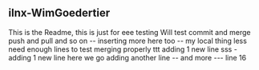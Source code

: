 ## ilnx-WimGoedertier

This is the Readme, this is just for eee testing
Will test commit and merge
push and pull
and so on
-- inserting more here too -- my local thing less
need enough lines
to test 
merging properly
ttt adding 1 new line
sss - adding 1 new line
here we go
adding another line
-- and more ---
line 16

